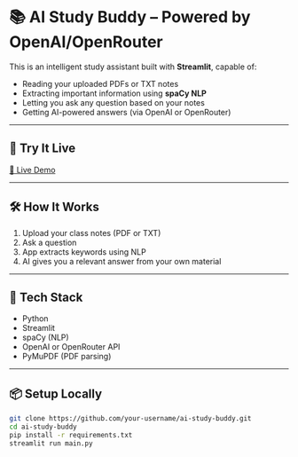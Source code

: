 # 📚 AI Study Buddy – Powered by OpenAI/OpenRouter

This is an intelligent study assistant built with **Streamlit**, capable of:
- Reading your uploaded PDFs or TXT notes
- Extracting important information using **spaCy NLP**
- Letting you ask any question based on your notes
- Getting AI-powered answers (via OpenAI or OpenRouter)

---

## 🚀 Try It Live

[🔗 Live Demo](https://your-username.streamlit.app)

---

## 🛠 How It Works

1. Upload your class notes (PDF or TXT)
2. Ask a question
3. App extracts keywords using NLP
4. AI gives you a relevant answer from your own material

---

## 🧠 Tech Stack

- Python
- Streamlit
- spaCy (NLP)
- OpenAI or OpenRouter API
- PyMuPDF (PDF parsing)

---

## 📦 Setup Locally

```bash
git clone https://github.com/your-username/ai-study-buddy.git
cd ai-study-buddy
pip install -r requirements.txt
streamlit run main.py
